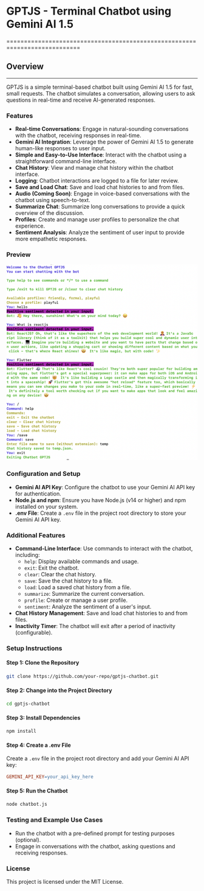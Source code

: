 



# GPTJS - Terminal Chatbot using Gemini AI 1.5
===========================================================================


## Overview
-----------


GPTJS is a simple terminal-based chatbot built using Gemini AI 1.5 for fast, small requests. The chatbot simulates a conversation, allowing users to ask questions in real-time and receive AI-generated responses.


### Features



* **Real-time Conversations**: Engage in natural-sounding conversations with the chatbot, receiving responses in real-time.
* **Gemini AI Integration**: Leverage the power of Gemini AI 1.5 to generate human-like responses to user input.
* **Simple and Easy-to-Use Interface**: Interact with the chatbot using a straightforward command-line interface.
* **Chat History**: View and manage chat history within the chatbot interface.
* **Logging**: Chatbot interactions are logged to a file for later review.
* **Save and Load Chat**: Save and load chat histories to and from files.
* **Audio (Coming Soon)**: Engage in voice-based conversations with the chatbot using speech-to-text.
* **Summarize Chat**: Summarize long conversations to provide a quick overview of the discussion.
* **Profiles**: Create and manage user profiles to personalize the chat experience.
* **Sentiment Analysis**: Analyze the sentiment of user input to provide more empathetic responses.


### Preview

![preview](./screenshot.png)



### Configuration and Setup


* **Gemini AI API Key**: Configure the chatbot to use your Gemini AI API key for authentication.
* **Node.js and npm**: Ensure you have Node.js (v14 or higher) and npm installed on your system.
* **.env File**: Create a `.env` file in the project root directory to store your Gemini AI API key.


### Additional Features


* **Command-Line Interface**: Use commands to interact with the chatbot, including:
   + `help`: Display available commands and usage.
   + `exit`: Exit the chatbot.
   + `clear`: Clear the chat history.
   + `save`: Save the chat history to a file.
   + `load`: Load a saved chat history from a file.
   + `summarize`: Summarize the current conversation.
   + `profile`: Create or manage a user profile.
   + `sentiment`: Analyze the sentiment of a user's input.
* **Chat History Management**: Save and load chat histories to and from files.
* **Inactivity Timer**: The chatbot will exit after a period of inactivity (configurable).


### Setup Instructions


#### Step 1: Clone the Repository


```bash
git clone https://github.com/your-repo/gptjs-chatbot.git
```


#### Step 2: Change into the Project Directory


```bash
cd gptjs-chatbot
```


#### Step 3: Install Dependencies


```bash
npm install
```


#### Step 4: Create a .env File


Create a `.env` file in the project root directory and add your Gemini AI API key:


```makefile
GEMINI_API_KEY=your_api_key_here
```


#### Step 5: Run the Chatbot


```bash
node chatbot.js
```


### Testing and Example Use Cases


* Run the chatbot with a pre-defined prompt for testing purposes (optional).
* Engage in conversations with the chatbot, asking questions and receiving responses.


### License


This project is licensed under the MIT License.